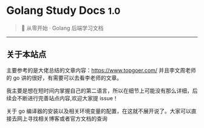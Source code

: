 # Golang Study Docs <small>1.0</small>

> 🌱 从零开始 · Golang 后端学习文档

---

## 关于本站点

主要参考的是大佬总结的文章内容：https://www.topgoer.com/ 并且李文周老师的 go 讲的很好，有需要可以去看李老师的文章。

我主要是想在短时间内掌握自己的第二语言，所以在细节上可能没有那么详细，后续会不断进行完善站点内容,欢迎大家提 issue！

关于 go 编译器的安装以及相关环境变量的配置，在这就不展开说了。大家可以直接去网上寻找相关博客或者官方文档的查询
